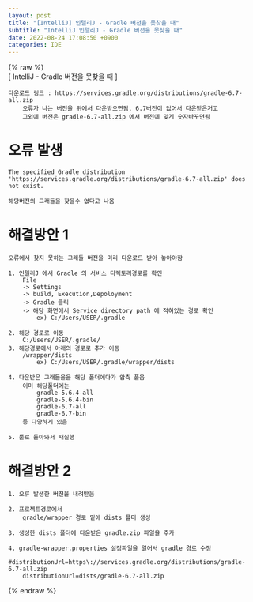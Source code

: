 ```yaml
---  
layout: post  
title: "[IntelliJ] 인텔리J - Gradle 버전을 못찾을 때"  
subtitle: "IntelliJ 인텔리J - Gradle 버전을 못찾을 때"  
date: 2022-08-24 17:08:50 +0900  
categories: IDE  
---  
```

{% raw %}  
[ IntelliJ - Gradle 버전을 못찾을 때 ]  
  
	다운로드 링크 : https://services.gradle.org/distributions/gradle-6.7-all.zip  
		오류가 나는 버전을 위에서 다운받으면됨, 6.7버전이 없어서 다운받은거고  
		그외에 버전은 gradle-6.7-all.zip 에서 버전에 맞게 숫자바꾸면됨  
  
# 오류 발생  
	The specified Gradle distribution 'https://services.gradle.org/distributions/gradle-6.7-all.zip' does not exist.  
  
	해당버전의 그래들을 찾을수 없다고 나옴  
  
#  해결방안 1  
	오류에서 찾지 못하는 그래들 버전을 미리 다운로드 받아 놓아야함  
  
	1. 인텔리J 에서 Gradle 의 서비스 디렉토리경로를 확인  
		File  
		-> Settings  
		-> build, Execution,Depoloyment  
		-> Gradle 클릭  
		-> 해당 화면에서 Service directory path 에 적혀있는 경로 확인  
			ex) C:/Users/USER/.gradle  
  
	2. 해당 경로로 이동  
		C:/Users/USER/.gradle/  
	3. 해당경로에서 아래의 경로로 추가 이동  
		/wrapper/dists  
			ex) C:/Users/USER/.gradle/wrapper/dists  
  
	4. 다운받은 그래들을을 해당 폴더에다가 압축 풀음  
		이미 해당폴더에는  
			gradle-5.6.4-all  
			gradle-5.6.4-bin  
			gradle-6.7-all  
			gradle-6.7-bin  
		등 다양하게 있음  
  
	5. 툴로 돌아와서 재실행  
  
# 해결방안 2  
  
	1. 오류 발생한 버전을 내려받음  
  
	2. 프로젝트경로에서  
		gradle/wrapper 경로 밑에 dists 폴더 생성  
  
	3. 생성한 dists 폴더에 다운받은 gradle.zip 파일을 추가  
  
	4. gradle-wrapper.properties 설정파일을 열어서 gradle 경로 수정  
		#distributionUrl=https\://services.gradle.org/distributions/gradle-6.7-all.zip  
		distributionUrl=dists/gradle-6.7-all.zip  
  
{% endraw %}